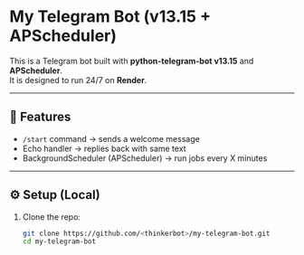 # My Telegram Bot (v13.15 + APScheduler)

This is a Telegram bot built with **python-telegram-bot v13.15** and **APScheduler**.  
It is designed to run 24/7 on **Render**.

---

## 🚀 Features
- `/start` command → sends a welcome message
- Echo handler → replies back with same text
- BackgroundScheduler (APScheduler) → run jobs every X minutes

---

## ⚙️ Setup (Local)

1. Clone the repo:
   ```bash
   git clone https://github.com/<thinkerbot>/my-telegram-bot.git
   cd my-telegram-bot